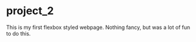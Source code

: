 # project_2

This is my first flexbox styled webpage. Nothing fancy, but was a lot of fun to do this.
